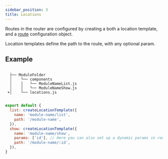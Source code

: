 ```yaml
---
sidebar_position: 3
title: Locations
---
```


Routes in the router are configured by creating a both a location template, and a [route](/docs/routes) configuration object.

Location templates define the path to the route, with any optional param.

## Example

```git 

  ├── ModuleFolder
  │    └── components
  │    │   └── ModuleNameList.js
  │    │   └── ModuleNameShow.js
 +│    └── locations.js
  
```

```js title="src/modules/ModuleFolder/location.js
export default {
  list: createLocationTemplate({
    name: 'module-name/list',
    path: '/module-name',
  }),
  show: createLocationTemplate({
    name: 'module-name/show',
    params: ['id'], // Here you can also set up a dynamic params in route
    path: '/module-name/:id',
  }),
}
```
